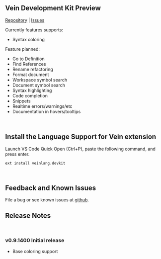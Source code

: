 ## Vein Development Kit Preview

[Repository](https://github.com/vein-lang/vein) | [Issues](https://github.com/vein-lang/vein/issues)  

Currently features supports:        
- Syntax coloring   

Feature planned:
- Go to Definition
- Find References
- Rename refactoring
- Format document
- Workspace symbol search
- Document symbol search
- Syntax highlighting
- Code completion
- Snippets
- Realtime errors/warnings/etc
- Documentation in hovers/tooltips

<br/>

## Install the Language Support for Vein extension

Launch VS Code Quick Open (Ctrl+P), paste the following command, and press enter.

```
ext install veinlang.devkit
```

<br/>

## Feedback and Known Issues

File a bug or see known issues at [github](https://github.com/vein-lang/vein).


## Release Notes

<br>

### **v0.9.1400** Initial release
- Base coloring support